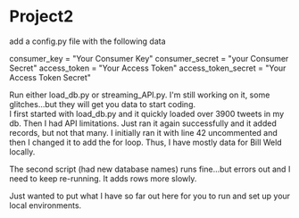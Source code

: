 # Project2

add a config.py file with the following data 

consumer_key = "Your Consumer Key"
consumer_secret = "your Consumer Secret"
access_token = "Your Access Token" 
access_token_secret = "Your Access Token Secret"

Run either load_db.py or streaming_API.py.  I'm still working on it, some glitches...but they will get you data to start coding.   
I first started with load_db.py and it quickly loaded over 3900 tweets in my db. Then I had API limitations. Just ran it again
successfully and it added records, but not that many.  I initially ran it with line 42 uncommented and then I changed it to add the 
for loop. Thus, I have mostly data for Bill Weld locally.

The second script (had new database names) runs fine...but errors out and I need to keep re-running. It adds rows more slowly.

Just wanted to put what I have so far out here for you to run and set up your local environments.
